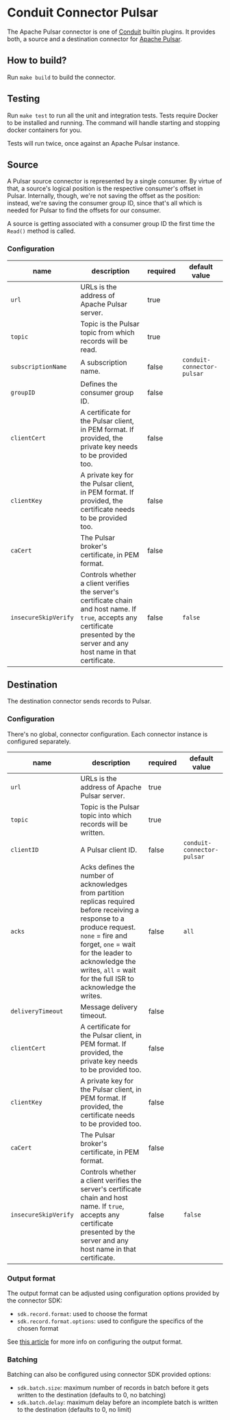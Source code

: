 # Conduit Connector Pulsar

The Apache Pulsar connector is one of [Conduit](https://github.com/ConduitIO/conduit) builtin plugins. It provides both, a
source and a destination connector for [Apache Pulsar](https://pulsar.apache.org).

## How to build?

Run `make build` to build the connector.

## Testing

Run `make test` to run all the unit and integration tests. Tests require Docker to be installed and running. The command
will handle starting and stopping docker containers for you.

Tests will run twice, once against an Apache Pulsar instance.

## Source

A Pulsar source connector is represented by a single consumer. By virtue of that, a source's
logical position is the respective consumer's offset in Pulsar. Internally, though, we're not saving the offset as the
position: instead, we're saving the consumer group ID, since that's all which is needed for Pulsar to find the offsets
for our consumer.

A source is getting associated with a consumer group ID the first time the `Read()` method is called.

### Configuration

| name                 | description                                                                                                                                                                                                  | required | default value             |
|----------------------|--------------------------------------------------------------------------------------------------------------------------------------------------------------------------------------------------------------|----------|---------------------------|
| `url`             | URLs is the address of Apache Pulsar server.                                                                                                                                                              | true     |                           |
| `topic`              | Topic is the Pulsar topic from which records will be read.                                                                                                                                                   | true     |                           |
| `subscriptionName`   | A subscription name.                                                                                                                                                                                           | false    | `conduit-connector-pulsar` |
| `groupID`            | Defines the consumer group ID.                                                                                                                                                                               | false    |                           |
| `clientCert`         | A certificate for the Pulsar client, in PEM format. If provided, the private key needs to be provided too.                                                                                                    | false    |                           |
| `clientKey`          | A private key for the Pulsar client, in PEM format. If provided, the certificate needs to be provided too.                                                                                                    | false    |                           |
| `caCert`             | The Pulsar broker's certificate, in PEM format.                                                                                                                                                               | false    |                           |
| `insecureSkipVerify` | Controls whether a client verifies the server's certificate chain and host name. If `true`, accepts any certificate presented by the server and any host name in that certificate.                           | false    | `false`                   |

## Destination

The destination connector sends records to Pulsar.

### Configuration

There's no global, connector configuration. Each connector instance is configured separately.

| name                 | description                                                                                                                                                                                                                                                          | required | default value             |
|----------------------|----------------------------------------------------------------------------------------------------------------------------------------------------------------------------------------------------------------------------------------------------------------------|----------|---------------------------|
| `url`            | URLs is the address of Apache Pulsar server.                                                                                                                                                                            | true     |                           |
| `topic`              | Topic is the Pulsar topic into which records will be written.                                                                                                                                                                                                         | true     |                           |
| `clientID`           | A Pulsar client ID.                                                                                                                                                                                                                                                   | false    | `conduit-connector-pulsar` |
| `acks`               | Acks defines the number of acknowledges from partition replicas required before receiving a response to a produce request. `none` = fire and forget, `one` = wait for the leader to acknowledge the writes, `all` = wait for the full ISR to acknowledge the writes. | false    | `all`                     |
| `deliveryTimeout`    | Message delivery timeout.                                                                                                                                                                                                                                            | false    |                           |
| `clientCert`         | A certificate for the Pulsar client, in PEM format. If provided, the private key needs to be provided too.                                                                                                                                                            | false    |                           |
| `clientKey`          | A private key for the Pulsar client, in PEM format. If provided, the certificate needs to be provided too.                                                                                                                                                            | false    |                           |
| `caCert`             | The Pulsar broker's certificate, in PEM format.                                                                                                                                                                                                                       | false    |                           |
| `insecureSkipVerify` | Controls whether a client verifies the server's certificate chain and host name. If `true`, accepts any certificate presented by the server and any host name in that certificate.                                                                                   | false    | `false`                   |

### Output format

The output format can be adjusted using configuration options provided by the connector SDK:

- `sdk.record.format`: used to choose the format
- `sdk.record.format.options`: used to configure the specifics of the chosen format

See [this article](https://conduit.io/docs/connectors/output-formats) for more info
on configuring the output format.

### Batching

Batching can also be configured using connector SDK provided options:

- `sdk.batch.size`: maximum number of records in batch before it gets written to the destination (defaults to 0, no batching)
- `sdk.batch.delay`: maximum delay before an incomplete batch is written to the destination (defaults to 0, no limit)
